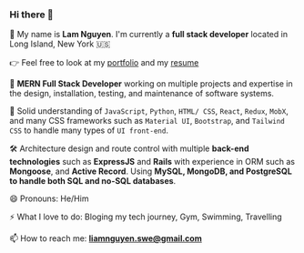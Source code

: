 ### Hi there 👋

🥰 My name is **Lam Nguyen**. I'm currently a **full stack developer** located in Long Island, New York 🇺🇸

👉 Feel free to look at my [portfolio](https://lamng.io/) and my [resume](https://docs.google.com/document/d/1h-buG5emsA-NMHMAhUKjSmRed8qICVgVesWikRyMFzQ/edit?usp=sharing)

🔭 **MERN Full Stack Developer** working on multiple projects and expertise in the design, installation, testing, and maintenance of software systems.

🧰 Solid understanding of `JavaScript`, `Python`, `HTML/ CSS`, `React`, `Redux`, `MobX`, and many CSS frameworks such as `Material UI`, `Bootstrap`, and `Tailwind CSS` to handle many types of `UI front-end`.

🛠 Architecture design and route control with multiple **back-end technologies** such as **ExpressJS** and **Rails** with experience in ORM such as **Mongoose**, and **Active Record**. Using **MySQL, MongoDB, and PostgreSQL to handle both SQL and no-SQL databases**.

😄 Pronouns: He/Him

⚡ What I love to do: Bloging my tech journey, Gym, Swimming, Travelling

📫 How to reach me: **liamnguyen.swe@gmail.com**
